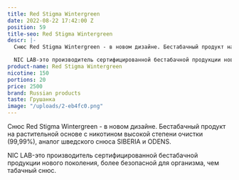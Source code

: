 ```yaml
---
title: Red Stigma Wintergreen
date: 2022-08-22 17:42:00 Z
position: 59
title-seo: Red Stigma Wintergreen
descr: |-
  Снюс Red Stigma Wintergreen - в новом дизайне. Бестабачный продукт на растительной основе с никотином высокой степени очистки (99,99%), аналог шведского снюса SIBERIA и ODENS.

  NIC LAB-это производитель сертифицированной бестабачной продукции нового поколения, более безопасной для организма, чем табачный снюс.
product-name: Red Stigma Wintergreen
nicotine: 150
portions: 20
price: 2500
brand: Russian products
taste: Грушанка
image: "/uploads/2-eb4fc0.png"
---
```


Снюс Red Stigma Wintergreen - в новом дизайне. Бестабачный продукт на растительной основе с никотином высокой степени очистки (99,99%), аналог шведского снюса SIBERIA и ODENS.

NIC LAB-это производитель сертифицированной бестабачной продукции нового поколения, более безопасной для организма, чем табачный снюс.